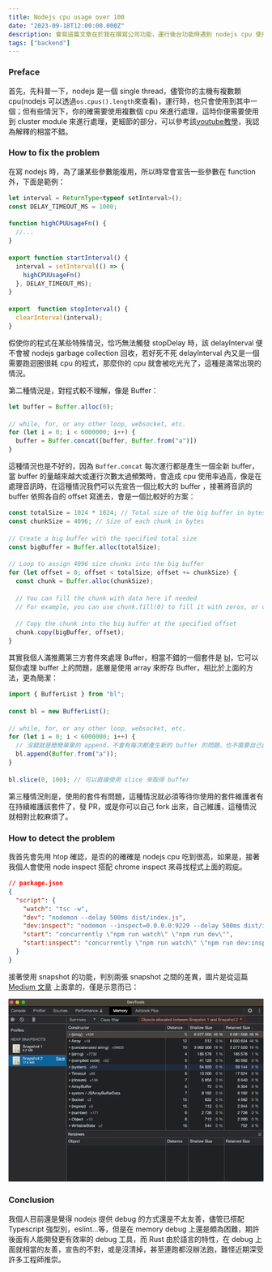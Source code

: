 ```yaml
---
title: Nodejs cpu usage over 100
date: "2023-09-18T12:00:00.000Z"
description: 會寫這篇文章在於我在撰寫公司功能，運行後台功能時遇到 nodejs cpu 使用率超過 100% 的情況，這篇文章會介紹如何解決這問題。
tags: ["backend"]
---
```


### Preface

首先，先科普一下，nodejs 是一個 single thread，儘管你的主機有複數顆 cpu(nodejs 可以透過`os.cpus().length`來查看)，運行時，也只會使用到其中一個；但有些情況下，你的確需要使用複數個 cpu 來進行處理，這時你便需要使用到 cluster module 來進行處理，更細節的部分，可以參考該[youtube教學](https://www.youtube.com/watch?v=SHR-KmfRIsU&list=PLC3y8-rFHvwh8shCMHFA5kWxD9PaPwxaY&index=61)，我認為解釋的相當不錯。

### How to fix the problem

在寫 nodejs 時，為了讓某些參數能複用，所以時常會宣告一些參數在 function 外，下面是範例：

```typescript
let interval = ReturnType<typeof setInterval>();
const DELAY_TIMEOUT_MS = 1000;

function highCPUUsageFn() {
  //...
}

export function startInterval() {
  interval = setInterval(() => {
    highCPUUsageFn()
  }, DELAY_TIMEOUT_MS);
}

export  function stopInterval() {
  clearInterval(interval);
}
```

假使你的程式在某些特殊情況，恰巧無法觸發 stopDelay 時，該 delayInterval 便不會被 nodejs garbage collection 回收，若好死不死 delayInterval 內又是一個需要跑迴圈很耗 cpu 的程式，那麼你的 cpu 就會被吃光光了，這種是滿常出現的情況。

第二種情況是，對程式較不理解，像是 Buffer：

```typescript
let buffer = Buffer.alloc(0);

// while, for, or any other loop, websocket, etc.
for (let i = 0; i < 6000000; i++) {
  buffer = Buffer.concat([buffer, Buffer.from("a")])
}
```

這種情況也是不好的，因為 `Buffer.concat` 每次運行都是產生一個全新 buffer，當 buffer 的量越來越大或運行次數太過頻繁時，會造成 cpu 使用率過高，像是在處理音訊時，在這種情況我們可以先宣告一個比較大的 buffer ，接著將音訊的 buffer 依照各自的 offset 寫進去，會是一個比較好的方案：

```typescript
const totalSize = 1024 * 1024; // Total size of the big buffer in bytes (1 MB in this example)
const chunkSize = 4096; // Size of each chunk in bytes

// Create a big buffer with the specified total size
const bigBuffer = Buffer.alloc(totalSize);

// Loop to assign 4096 size chunks into the big buffer
for (let offset = 0; offset < totalSize; offset += chunkSize) {
  const chunk = Buffer.alloc(chunkSize);

  // You can fill the chunk with data here if needed
  // For example, you can use chunk.fill(0) to fill it with zeros, or copy data from another buffer

  // Copy the chunk into the big buffer at the specified offset
  chunk.copy(bigBuffer, offset);
}
```

其實我個人滿推薦第三方套件來處理 Buffer，相當不錯的一個套件是 [bl](https://www.npmjs.com/package/bl)，它可以幫你處理 buffer 上的問題，底層是使用 array 來貯存 Buffer，相比於上面的方法，更為簡潔：

```typescript
import { BufferList } from "bl";

const bl = new BufferList();

// while, for, or any other loop, websocket, etc.
for (let i = 0; i < 6000000; i++) {
  // 沒錯就是簡簡單單的 append，不會有每次都產生新的 buffer 的問題，也不需要自己處理 offset
  bl.append(Buffer.from("a")); 
}

bl.slice(0, 100); // 可以直接使用 slice 來取得 buffer
```

第三種情況則是，使用的套件有問題，這種情況就必須等待你使用的套件維護者有在持續維護該套件了，發 PR，或是你可以自己 fork 出來，自己維護，這種情況就相對比較麻煩了。

### How to detect the problem

我首先會先用 htop 確認，是否的的確確是 nodejs cpu 吃到很高，如果是，接著我個人會使用 node inspect 搭配 chrome inspect 來尋找程式上面的瑕疵。

```json
// package.json
{
  "script": {
    "watch": "tsc -w",
    "dev": "nodemon --delay 500ms dist/index.js",
    "dev:inspect": "nodemon --inspect=0.0.0.0:9229 --delay 500ms dist/index.js",
    "start": "concurrently \"npm run watch\" \"npm run dev\"",
    "start:inspect": "concurrently \"npm run watch\" \"npm run dev:inspect\""
  }
}
```

接著使用 snapshot 的功能，判別兩張 snapshot 之間的差異，圖片是從這篇 [Medium 文章](https://betterprogramming.pub/optimizing-node-js-performance-a-guide-to-detecting-memory-leaks-and-high-cpu-usage-cbdad77e7a98) 上面拿的，僅是示意而已：

<img src='../../../src/assets/nodejs-cpu-usage-over-100.webp' alt='image'>
<br>

### Conclusion

我個人目前還是覺得 nodejs 提供 debug 的方式還是不太友善，儘管已搭配 Typescript 強型別，eslint...等，但是在 memory debug 上還是頗為困難，期許後面有人能開發更有效率的 debug 工具，而 Rust 由於語言的特性，在 debug 上面就相當的友善，宣告的不對，或是沒清掉，甚至連跑都沒辦法跑，難怪近期深受許多工程師推崇。
